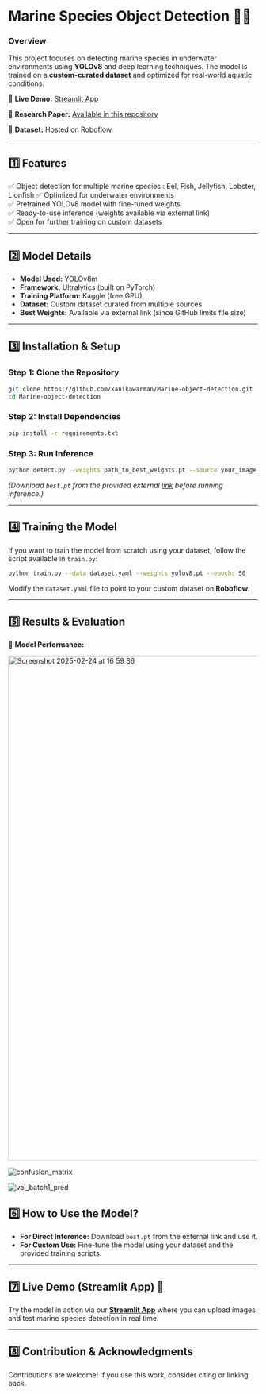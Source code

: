 # **Marine Species Object Detection 🌊🐠**  

### **Overview**  
This project focuses on detecting marine species in underwater environments using **YOLOv8** and deep learning techniques. The model is trained on a **custom-curated dataset** and optimized for real-world aquatic conditions.  

🔹 **Live Demo:** [Streamlit App](https://underwater-marine-object-detection.streamlit.app/)

🔹 **Research Paper:** [Available in this repository](https://github.com/kanikawarman/Marine-object-detection/blob/main/objectID_yolov8.pdf)

🔹 **Dataset:** Hosted on [Roboflow](https://app.roboflow.com/california-state-university-east-bay-wkf0d/underwater-marine-species/browse?queryText=&pageSize=50&startingIndex=0&browseQuery=true)

---

## **1️⃣ Features**  
✅ Object detection for multiple marine species : Eel, Fish, Jellyfish, Lobster, Lionfish 
✅ Optimized for underwater environments  
✅ Pretrained YOLOv8 model with fine-tuned weights  
✅ Ready-to-use inference (weights available via external link)  
✅ Open for further training on custom datasets  

---

## **2️⃣ Model Details**  
- **Model Used:** YOLOv8m
- **Framework:** Ultralytics (built on PyTorch)  
- **Training Platform:** Kaggle (free GPU)  
- **Dataset:** Custom dataset curated from multiple sources  
- **Best Weights:** Available via external link (since GitHub limits file size)  

---

## **3️⃣ Installation & Setup**  

### **Step 1: Clone the Repository**  
```bash
git clone https://github.com/kanikawarman/Marine-object-detection.git
cd Marine-object-detection
```

### **Step 2: Install Dependencies**  
```bash
pip install -r requirements.txt
```

### **Step 3: Run Inference**  
```bash
python detect.py --weights path_to_best_weights.pt --source your_image.jpg
```  
*(Download `best.pt` from the provided external [link](https://app.roboflow.com/california-state-university-east-bay-wkf0d/underwater-marine-species/6) before running inference.)*  

---

## **4️⃣ Training the Model**  
If you want to train the model from scratch using your dataset, follow the script available in `train.py`:  
```bash
python train.py --data dataset.yaml --weights yolov8.pt --epochs 50
```  
Modify the `dataset.yaml` file to point to your custom dataset on **Roboflow**.  

---

## **5️⃣ Results & Evaluation**  
📌 **Model Performance:** 

<img width="1018" alt="Screenshot 2025-02-24 at 16 59 36" src="https://github.com/user-attachments/assets/34102990-ccdf-4bb2-b5c8-8ec0046c1970" />

![confusion_matrix](https://github.com/user-attachments/assets/d76c5ee0-926f-46c1-a725-f51116621f49)


![val_batch1_pred](https://github.com/user-attachments/assets/c0df09dd-63c1-4816-b88c-a27b20bf7f15)


## **6️⃣ How to Use the Model?**  
- **For Direct Inference:** Download `best.pt` from the external link and use it.  
- **For Custom Use:** Fine-tune the model using your dataset and the provided training scripts.  

---

## **7️⃣ Live Demo (Streamlit App) 🎯**  
Try the model in action via our **[Streamlit App](https://underwater-marine-object-detection.streamlit.app/)** where you can upload images and test marine species detection in real time.  

---

## **8️⃣ Contribution & Acknowledgments**  
Contributions are welcome! If you use this work, consider citing or linking back.  

